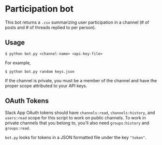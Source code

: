 # Participation bot

This bot returns a `.csv` summarizing user participation in a channel (# of posts and # of threads replied to per person). 

## Usage
```
$ python bot.py <channel-name> <api-key-file>
```

For example,
```
$ python bot.py random keys.json
```

If the channel is private, you must be a member of the channel and have the proper scope attributed to your API keys.

## OAuth Tokens
Slack App OAuth tokens should have `channels:read`, `channels:history`, and `users:read` scope for this script to work on public channels. To work in private channels that you belong to, you'll also need `groups:history` and `groups:read`. 

`bot.py` looks for tokens in a JSON formatted file under the key `"token"`.


